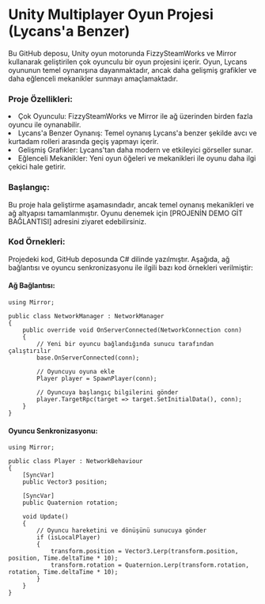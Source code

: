 # Unity Multiplayer Oyun Projesi (Lycans'a Benzer)

Bu GitHub deposu, Unity oyun motorunda FizzySteamWorks ve Mirror kullanarak geliştirilen çok oyunculu bir oyun projesini içerir.
Oyun, Lycans oyununun temel oynanışına dayanmaktadır, ancak daha gelişmiş grafikler ve daha eğlenceli mekanikler sunmayı amaçlamaktadır.

### Proje Özellikleri:

<li> Çok Oyunculu: FizzySteamWorks ve Mirror ile ağ üzerinden birden fazla oyuncu ile oynanabilir.
<li> Lycans'a Benzer Oynanış: Temel oynanış Lycans'a benzer şekilde avcı ve kurtadam rolleri arasında geçiş yapmayı içerir.
<li> Gelişmiş Grafikler: Lycans'tan daha modern ve etkileyici görseller sunar.
<li> Eğlenceli Mekanikler: Yeni oyun öğeleri ve mekanikleri ile oyunu daha ilgi çekici hale getirir.

### Başlangıç:

Bu proje hala geliştirme aşamasındadır, ancak temel oynanış mekanikleri ve ağ altyapısı tamamlanmıştır. Oyunu denemek için [PROJENİN DEMO GİT BAĞLANTISI] adresini ziyaret edebilirsiniz.

### Kod Örnekleri:

Projedeki kod, GitHub deposunda C# dilinde yazılmıştır. Aşağıda, ağ bağlantısı ve oyuncu senkronizasyonu ile ilgili bazı kod örnekleri verilmiştir:

#### Ağ Bağlantısı:

```
using Mirror;

public class NetworkManager : NetworkManager
{
    public override void OnServerConnected(NetworkConnection conn)
    {
        // Yeni bir oyuncu bağlandığında sunucu tarafından çalıştırılır
        base.OnServerConnected(conn);

        // Oyuncuyu oyuna ekle
        Player player = SpawnPlayer(conn);

        // Oyuncuya başlangıç bilgilerini gönder
        player.TargetRpc(target => target.SetInitialData(), conn);
    }
}
```
#### Oyuncu Senkronizasyonu:
```
using Mirror;

public class Player : NetworkBehaviour
{
    [SyncVar]
    public Vector3 position;

    [SyncVar]
    public Quaternion rotation;

    void Update()
    {
        // Oyuncu hareketini ve dönüşünü sunucuya gönder
        if (isLocalPlayer)
        {
            transform.position = Vector3.Lerp(transform.position, position, Time.deltaTime * 10);
            transform.rotation = Quaternion.Lerp(transform.rotation, rotation, Time.deltaTime * 10);
        }
    }
}
```
